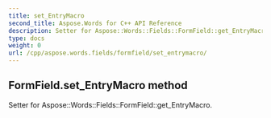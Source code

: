 ```yaml
---
title: set_EntryMacro
second_title: Aspose.Words for C++ API Reference
description: Setter for Aspose::Words::Fields::FormField::get_EntryMacro. 
type: docs
weight: 0
url: /cpp/aspose.words.fields/formfield/set_entrymacro/
---
```

## FormField.set_EntryMacro method


Setter for Aspose::Words::Fields::FormField::get_EntryMacro. 

